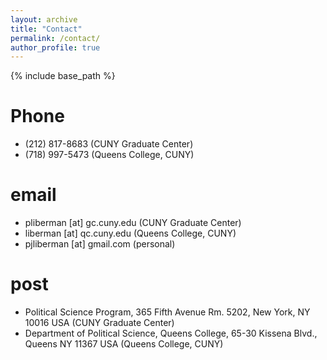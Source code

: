 ```yaml
---
layout: archive
title: "Contact"
permalink: /contact/
author_profile: true
---
```




{% include base_path %}

Phone
======
* (212) 817-8683 (CUNY Graduate Center)
* (718) 997-5473 (Queens College, CUNY)


email
======
* pliberman [at] gc.cuny.edu (CUNY Graduate Center)
* liberman [at] qc.cuny.edu (Queens College, CUNY)
* pjliberman [at] gmail.com (personal)

post
======
* Political Science Program, 365 Fifth Avenue Rm. 5202, New York, NY 10016 USA (CUNY Graduate Center)
* Department of Political Science, Queens College, 65-30 Kissena Blvd., Queens NY 11367 USA (Queens College, CUNY)

